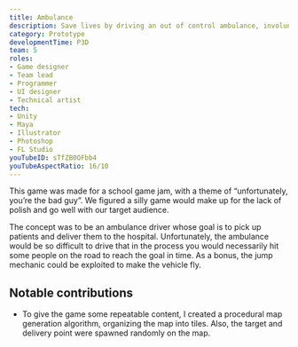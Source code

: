 ```yaml
---
title: Ambulance
description: Save lives by driving an out of control ambulance, involuntarily running over pedestrians.
category: Prototype
developmentTime: P3D
team: 5
roles:
- Game designer
- Team lead
- Programmer
- UI designer
- Technical artist
tech:
- Unity
- Maya
- Illustrator
- Photoshop
- FL Studio
youTubeID: sTfZB0OFbb4
youTubeAspectRatio: 16/10
---
```


This game was made for a school game jam, with a theme of “unfortunately, you’re the bad guy”. We figured a silly game would make up for the lack of polish and go well with our target audience.

The concept was to be an ambulance driver whose goal is to pick up patients and deliver them to the hospital. Unfortunately, the ambulance would be so difficult to drive that in the process you would necessarily hit some people on the road to reach the goal in time. As a bonus, the jump mechanic could be exploited to make the vehicle fly.

## Notable contributions

* To give the game some repeatable content, I created a procedural map generation algorithm, organizing the map into tiles. Also, the target and delivery point were spawned randomly on the map.
